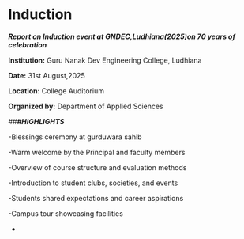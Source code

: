 # Induction
***Report on Induction event at  GNDEC,Ludhiana(2025)on 70 years of celebration***

**Institution:** Guru Nanak Dev Engineering College, Ludhiana

**Date:** 31st August,2025

**Location:** College Auditorium

**Organized by:** Department of Applied Sciences

##***#HIGHLIGHTS***

-Blessings ceremony at gurduwara sahib

-Warm welcome by the Principal and faculty members

-Overview of course structure and evaluation methods

-Introduction to student clubs, societies, and events

-Students shared expectations and career aspirations

-Campus tour showcasing facilities

-




